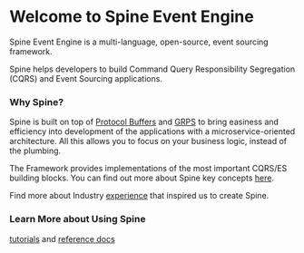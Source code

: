 # Welcome to Spine Event Engine

Spine Event Engine is a multi-language, open-source, event sourcing framework.

Spine helps developers to build Command Query Responsibility Segregation (CQRS) and Event Sourcing applications. 


### Why Spine?
Spine is built on top of [Protocol Buffers](https://developers.google.com/protocol-buffers/docs/overview) and [GRPS](http://www.grpc.io/docs/) to bring easiness and efficiency into development of the applications with a microservice-oriented architecture. All this allows you to focus on your business logic, instead of the plumbing.



The Framework provides implementations of the most important CQRS/ES building blocks. 
You can find out more about Spine key concepts [here](concepts.md).
 
Find more about Industry [experience](prior_art.md) that inspired us to create Spine.


### Learn More about Using Spine


<a href="/docs/tutorials/principles.html/">tutorials</a> and <a href="/docs/reference/">reference docs</a> 